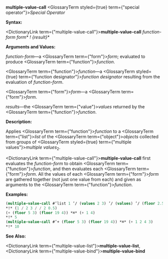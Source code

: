 **multiple-value-call** <GlossaryTerm styled={true} term={"special operator"}><i>Special Operator</i></GlossaryTerm> 



**Syntax:** 



<DictionaryLink  term={"multiple-value-call"}><b>multiple-value-call</b></DictionaryLink> *function-form form*\* *! \{result\}*\* 



**Arguments and Values:** 



*function-form*—a <GlossaryTerm  term={"form"}><i>form</i></GlossaryTerm>; evaluated to produce <GlossaryTerm  term={"function"}><i>function</i></GlossaryTerm>. 



<GlossaryTerm  term={"function"}><i>function</i></GlossaryTerm>—a <GlossaryTerm styled={true} term={"function designator"}><i>function designator</i></GlossaryTerm> resulting from the evaluation of *function-form*. 



<GlossaryTerm  term={"form"}><i>form</i></GlossaryTerm>—a <GlossaryTerm  term={"form"}><i>form</i></GlossaryTerm>. 



*results*—the <GlossaryTerm  term={"value"}><i>values</i></GlossaryTerm> returned by the <GlossaryTerm  term={"function"}><i>function</i></GlossaryTerm>. 



**Description:** 



Applies <GlossaryTerm  term={"function"}><i>function</i></GlossaryTerm> to a <GlossaryTerm  term={"list"}><i>list</i></GlossaryTerm> of the <GlossaryTerm  term={"object"}><i>objects</i></GlossaryTerm> collected from groups of <GlossaryTerm styled={true} term={"multiple values"}><i>multiple values</i></GlossaryTerm><sub>2</sub>. 



<DictionaryLink  term={"multiple-value-call"}><b>multiple-value-call</b></DictionaryLink> first evaluates the *function-form* to obtain <GlossaryTerm  term={"function"}><i>function</i></GlossaryTerm>, and then evaluates each <GlossaryTerm  term={"form"}><i>form</i></GlossaryTerm>. All the values of each <GlossaryTerm  term={"form"}><i>form</i></GlossaryTerm> are gathered together (not just one value from each) and given as arguments to the <GlossaryTerm  term={"function"}><i>function</i></GlossaryTerm>. 



**Examples:**
```lisp
(multiple-value-call #’list 1 ’/ (values 2 3) ’/ (values) ’/ (floor 2.5)) 
*!* (1 / 2 3 / / 2 0.5) 
(+ (floor 5 3) (floor 19 4)) *⌘* (+ 1 4) 
*!* 5 
(multiple-value-call #’+ (floor 5 3) (floor 19 4)) *⌘* (+ 1 2 4 3) 
*!* 10 
```
**See Also:** 



<DictionaryLink  term={"multiple-value-list"}><b>multiple-value-list</b></DictionaryLink>, <DictionaryLink  term={"multiple-value-bind"}><b>multiple-value-bind</b></DictionaryLink> 



